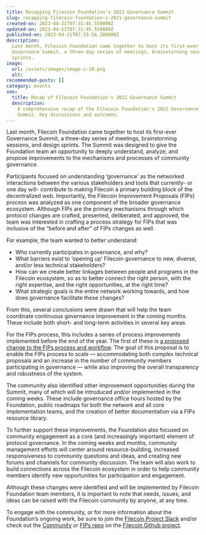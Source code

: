 ```yaml
---
title: Recapping Filecoin Foundation’s 2021 Governance Summit
slug: recapping-filecoin-foundation-s-2021-governance-summit
created-on: 2023-04-21T07:31:45.550000Z
updated-on: 2023-04-21T07:31:45.550000Z
published-on: 2023-04-21T07:33:56.200000Z
description:
  Last month, Filecoin Foundation came together to host its first-ever
  Governance Summit, a three-day series of meetings, brainstorming sessions, and design
  sprints.
image:
  url: /assets/images/image-c-18.png
  alt:
recommended-posts: []
category: events
seo:
  title: Recap of Filecoin Foundation's 2021 Governance Summit
  description:
    A comprehensive recap of the Filecoin Foundation's 2021 Governance
    Summit. Key discussions and outcomes.
---
```


Last month, Filecoin Foundation came together to host its first-ever Governance Summit, a three-day series of meetings, brainstorming sessions, and design sprints. The Summit was designed to give the Foundation team an opportunity to deeply understand, analyze, and propose improvements to the mechanisms and processes of community governance.

Participants focused on understanding ‘governance’ as the networked interactions between the various stakeholders and tools that currently- or one day will- contribute to making Filecoin a primary building block of the decentralized web. Importantly, the Filecoin Improvement Proposals (FIPs) process was analyzed as one component of the broader governance ecosystem. Although FIPs are the primary mechanisms through which protocol changes are crafted, presented, deliberated, and approved, the team was interested in crafting a process strategy for FIPs that was inclusive of the “before and after” of FIPs changes as well.

For example, the team wanted to better understand:

- Who currently participates in governance, and why?
- What barriers exist to ‘opening up’ Filecoin governance to new, diverse, and/or less technical stakeholders?
- How can we create better linkages between people and programs in the Filecoin ecosystem, so as to better connect the right person, with the right expertise, and the right opportunities, at the right time?
- What strategic goals is the entire network working towards, and how does governance facilitate these changes?

From this, several conclusions were drawn that will help the team coordinate continuous governance improvement in the coming months. These include both short- and long-term activities in several key areas.

For the FIPs process, this includes a series of process improvements implemented before the end of the year. The first of these is [a proposed change to the FIPs process and workflow](https://github.com/filecoin-project/FIPs/discussions/215). The goal of this proposal is to enable the FIPs process to scale — accommodating both complex technical proposals and an increase in the number of community members participating in governance — while also improving the overall transparency and robustness of the system.

The community also identified other improvement opportunities during the Summit, many of which will be introduced and/or implemented in the coming weeks. These include governance office hours hosted by the Foundation, public roadmaps for both the network and all core implementation teams, and the creation of better documentation via a FIPs resource library.

To further support these improvements, the Foundation also focused on community engagement as a core (and increasingly important) element of protocol governance. In the coming weeks and months, community management efforts will center around resource-building, increased responsiveness to community questions and ideas, and creating new forums and channels for community discussion. The team will also work to build connections across the Filecoin ecosystem in order to help community members identify new opportunities for participation and engagement.

Although these changes were identified and will be implemented by Filecoin Foundation team members, it is important to note that needs, issues, and ideas can be raised with the Filecoin community by anyone, at any time.

To engage with the community, or for more information about the Foundation’s ongoing work, be sure to join the [Filecoin Project Slack](http://filecoinproject.slack.com/) and/or check out the [Community](https://github.com/filecoin-project/community) or [FIPs repo](https://github.com/filecoin-project/FIPs) on the [Filecoin Github project](https://github.com/filecoin-project).
